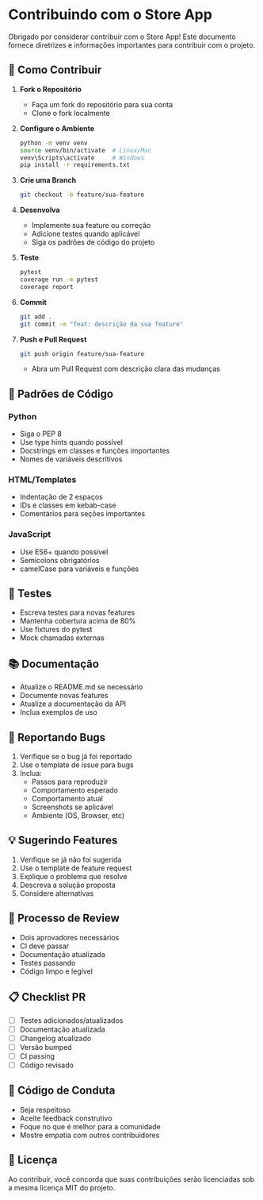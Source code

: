 # Contribuindo com o Store App

Obrigado por considerar contribuir com o Store App! Este documento fornece diretrizes e informações importantes para contribuir com o projeto.

## 🌟 Como Contribuir

1. **Fork o Repositório**
   - Faça um fork do repositório para sua conta
   - Clone o fork localmente

2. **Configure o Ambiente**
   ```bash
   python -m venv venv
   source venv/bin/activate  # Linux/Mac
   venv\Scripts\activate     # Windows
   pip install -r requirements.txt
   ```

3. **Crie uma Branch**
   ```bash
   git checkout -b feature/sua-feature
   ```

4. **Desenvolva**
   - Implemente sua feature ou correção
   - Adicione testes quando aplicável
   - Siga os padrões de código do projeto

5. **Teste**
   ```bash
   pytest
   coverage run -m pytest
   coverage report
   ```

6. **Commit**
   ```bash
   git add .
   git commit -m "feat: descrição da sua feature"
   ```

7. **Push e Pull Request**
   ```bash
   git push origin feature/sua-feature
   ```
   - Abra um Pull Request com descrição clara das mudanças

## 📝 Padrões de Código

### Python
- Siga o PEP 8
- Use type hints quando possível
- Docstrings em classes e funções importantes
- Nomes de variáveis descritivos

### HTML/Templates
- Indentação de 2 espaços
- IDs e classes em kebab-case
- Comentários para seções importantes

### JavaScript
- Use ES6+ quando possível
- Semicolons obrigatórios
- camelCase para variáveis e funções

## 🧪 Testes

- Escreva testes para novas features
- Mantenha cobertura acima de 80%
- Use fixtures do pytest
- Mock chamadas externas

## 📚 Documentação

- Atualize o README.md se necessário
- Documente novas features
- Atualize a documentação da API
- Inclua exemplos de uso

## 🐛 Reportando Bugs

1. Verifique se o bug já foi reportado
2. Use o template de issue para bugs
3. Inclua:
   - Passos para reproduzir
   - Comportamento esperado
   - Comportamento atual
   - Screenshots se aplicável
   - Ambiente (OS, Browser, etc)

## 💡 Sugerindo Features

1. Verifique se já não foi sugerida
2. Use o template de feature request
3. Explique o problema que resolve
4. Descreva a solução proposta
5. Considere alternativas

## 🔄 Processo de Review

- Dois aprovadores necessários
- CI deve passar
- Documentação atualizada
- Testes passando
- Código limpo e legível

## 📋 Checklist PR

- [ ] Testes adicionados/atualizados
- [ ] Documentação atualizada
- [ ] Changelog atualizado
- [ ] Versão bumped
- [ ] CI passing
- [ ] Código revisado

## 🤝 Código de Conduta

- Seja respeitoso
- Aceite feedback construtivo
- Foque no que é melhor para a comunidade
- Mostre empatia com outros contribuidores

## 📜 Licença

Ao contribuir, você concorda que suas contribuições serão licenciadas sob a mesma licença MIT do projeto.
